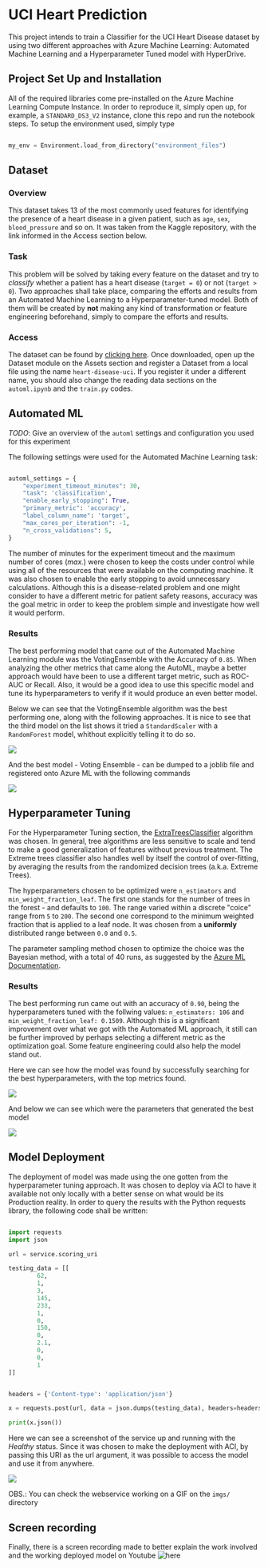 # UCI Heart Prediction

This project intends to train a Classifier for the UCI Heart Disease dataset by using two different approaches with Azure Machine Learning: Automated Machine Learning and a  Hyperparameter Tuned model with HyperDrive.

## Project Set Up and Installation
All of the required libraries come pre-installed on the Azure Machine Learning Compute Instance. In order to reproduce it, simply open up, for example, a `STANDARD_DS3_V2` instance, clone this repo and run the notebook steps. To setup the environment used, simply type

```python

my_env = Environment.load_from_directory("environment_files")

```

## Dataset

### Overview
This dataset takes 13 of the most commonly used features for identifying the presence of a heart disease in a given patient, such as `age`, `sex`, `blood_pressure` and so on. It was taken from the Kaggle repository, with the link informed in the Access section below. 

### Task
This problem will be solved by taking every feature on the dataset and try to *classify* whether a patient has a heart disease (`target = 0`) or not (`target > 0`). Two approaches shall take place, comparing the efforts and results from an Automated Machine Learning to a Hyperparameter-tuned model. Both of them will be created by **not** making any kind of transformation or feature engineering beforehand, simply to compare the efforts and results.

### Access
The dataset can be found by [clicking here](https://www.kaggle.com/ronitf/heart-disease-uci). Once downloaded, open up the Dataset module on the Assets section and register a Dataset from a local file using the name `heart-disease-uci`. If you register it under a different name, you should also change the reading data sections on the `automl.ipynb` and the `train.py` codes. 

## Automated ML
*TODO*: Give an overview of the `automl` settings and configuration you used for this experiment

The following settings were used for the Automated Machine Learning task:

```python

automl_settings = {
    "experiment_timeout_minutes": 30,
    "task": 'classification',
    "enable_early_stopping": True,
    "primary_metric": 'accuracy',
    "label_column_name": 'target',
    "max_cores_per_iteration": -1,
    "n_cross_validations": 5,
}

```

The number of minutes for the experiment timeout and the maximum number of cores (*max.*) were chosen to keep the costs under control while using all of the resources that were available on the computing machine. It was also chosen to enable the early stopping to avoid unnecessary calculations. Although this is a disease-related problem and one might consider to have a different metric for patient safety reasons, accuracy was the goal metric in order to keep the problem simple and investigate how well it would perform.   

### Results

The best performing model that came out of the Automated Machine Learning module was the VotingEnsemble with the Accuracy of `0.85`. When analyzing the other metrics that came along the AutoML, maybe a better approach would have been to use a different target metric, such as ROC-AUC or Recall. Also, it would be a good idea to use this specific model and tune its hyperparameters to verify if it would produce an even better model.

Below we can see that the VotingEnsemble algorithm was the best performing one, along with the following approaches. It is nice to see that the third model on the list shows it tried a `StandardScaler` with a `RandomForest` model, whithout explicitly telling it to do so. 

![](imgs/automl_widget.png)

And the best model - Voting Ensemble - can be dumped to a joblib file and registered onto Azure ML with the following commands

![](imgs/best_automl_model.png)

## Hyperparameter Tuning
For the Hyperparameter Tuning section, the [ExtraTreesClassifier](https://scikit-learn.org/stable/modules/generated/sklearn.ensemble.ExtraTreesClassifier.html) algorithm was chosen. In general, tree algorithms are less sensitive to scale and tend to make a good generalization of features without previous treatment. The Extreme trees classifier also handles well by itself the control of over-fitting, by averaging the results from the randomized decision trees (a.k.a. Extreme Trees).

The hyperparameters chosen to be optimized were `n_estimators` and `min_weight_fraction_leaf`. 
The first one stands for the number of trees in the forest - and defaults to `100`. The range varied within a discrete "coice" range from `5` to `200`. 
The second one correspond to the minimum weighted fraction that is applied to a leaf node. It was chosen from a **uniformly** distributed range between `0.0` and `0.5`.

The parameter sampling method chosen to optimize the choice was the Bayesian method, with a total of 40 runs, as suggested by the [Azure ML Documentation](https://docs.microsoft.com/en-us/azure/machine-learning/how-to-tune-hyperparameters).


### Results
The best performing run came out with an accuracy of `0.90`, being the hyperparameters tuned with the follwing values: `n_estimators: 106` and `min_weight_fraction_leaf: 0.1509`. Although this is a significant improvement over what we got with the Automated ML approach, it still can be further improved by perhaps selecting a different metric as the optimization goal. Some feature engineering could also help the model stand out. 

Here we can see how the model was found by successfully searching for the best hyperparameters, with the top metrics found. 

![](imgs/HD-run.png)

And below we can see which were the parameters that generated the best model

![](imgs/HD-best.png)

## Model Deployment

The deployment of model was made using the one gotten from the hyperparameter tuning approach. It was chosen to deploy via ACI to have it available not only locally with a better sense on what would be its Production reality. In order to query the results with the Python requests library, the following code shall be written:

```python

import requests
import json

url = service.scoring_uri

testing_data = [[
        62,
        1,
        3,
        145,
        233,
        1,
        0,
        150,
        0,
        2.1,
        0,
        0,
        1
]]


headers = {'Content-type': 'application/json'}

x = requests.post(url, data = json.dumps(testing_data), headers=headers)

print(x.json())

```

Here we can see a screenshot of the service up and running with the *Healthy* status. Since it was chosen to make the deployment with ACI, by passing this URI as the url argument, it was possible to access the model and use it from anywhere.

![](imgs/endpoint-active.png)

OBS.: You can check the webservice working on a GIF on the `imgs/` directory

## Screen recording

Finally, there is a screen recording made to better explain the work involved and the working deployed model on Youtube ![here](https://youtu.be/ZJwoP8it-O8)
